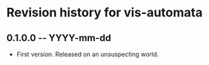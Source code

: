 # Revision history for vis-automata

## 0.1.0.0 -- YYYY-mm-dd

* First version. Released on an unsuspecting world.
